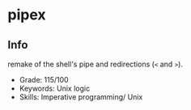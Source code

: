 # pipex

## Info

remake of the shell's pipe and redirections (`<` and `>`).

- Grade: 115/100
- Keywords: Unix logic
- Skills: Imperative programming/ Unix
